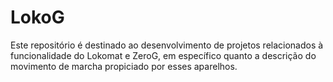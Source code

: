 # LokoG
Este repositório é destinado ao desenvolvimento de projetos relacionados à funcionalidade do Lokomat e ZeroG, em específico quanto a descrição do movimento de marcha propiciado por esses aparelhos.


